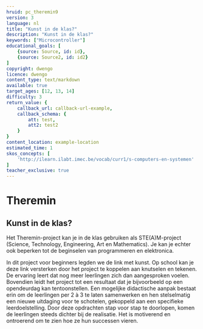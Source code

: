 ```yaml
---
hruid: pc_theremin9
version: 3
language: nl
title: "Kunst in de klas?"
description: "Kunst in de klas?"
keywords: ["Microcontroller"]
educational_goals: [
    {source: Source, id: id}, 
    {source: Source2, id: id2}
]
copyright: dwengo
licence: dwengo
content_type: text/markdown
available: true
target_ages: [12, 13, 14]
difficulty: 3
return_value: {
    callback_url: callback-url-example,
    callback_schema: {
        att: test,
        att2: test2
    }
}
content_location: example-location
estimated_time: 1
skos_concepts: [
    'http://ilearn.ilabt.imec.be/vocab/curr1/s-computers-en-systemen'
]
teacher_exclusive: true
---
```


# Theremin

## Kunst in de klas?

Het Theremin-project kan je in de klas gebruiken als STE(A)M-project (Science, Technology, Engineering, Art en Mathematics). Je kan je echter ook beperken tot de beginselen van programmeren en elektronica.

In dit project voor beginners legden we de link met kunst. Op school kan je deze link versterken door het project te koppelen aan knutselen en tekenen.  De ervaring leert dat nog meer leerlingen zich dan aangesproken voelen. Bovendien leidt het project tot een resultaat dat je bijvoorbeeld op een opendeurdag kan tentoonstellen. 
Een mogelijke didactische aanpak bestaat erin om de leerlingen per 2 à 3 te laten samenwerken en hen stelselmatig een nieuwe uitdaging voor te schotelen, gekoppeld aan een specifieke leerdoelstelling. Door deze opdrachten stap voor stap te doorlopen, komen de leerlingen steeds dichter bij de realisatie. Het is motiverend en ontroerend om te zien hoe ze hun successen vieren.
